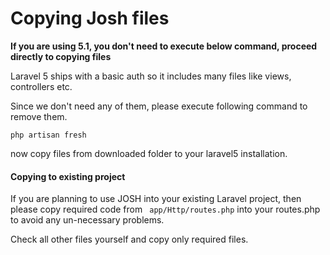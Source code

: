 # Copying Josh files

**If you are using 5.1, you don't need to execute below command, proceed directly to copying files**

Laravel 5 ships with a basic auth so it includes many files like views, controllers etc.

Since we don't need any of them, please execute following command to remove them.

```
php artisan fresh
```


now copy files from downloaded folder to your laravel5 installation.

#### Copying to existing project
If you are planning to use JOSH into your existing Laravel project, then please copy required code from ```
app/Http/routes.php```
 into your routes.php to avoid any un-necessary problems.

Check all other files yourself and copy only required files.

